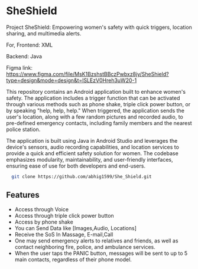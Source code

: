 # SheShield

Project SheShield: Empowering women's safety with quick triggers, location sharing, and multimedia alerts.

For, 
Frontend: XML 

Backend: Java 

Figma link: https://www.figma.com/file/MsK1BzshstBBczPwbxz8jy/SheShield?type=design&mode=design&t=lSLEzV0Hreh3uW20-1

This repository contains an Android application built to enhance women's safety. The application includes a trigger function that can be activated through various methods such as phone shake, triple click power button, or by speaking "help, help, help." When triggered, the application sends the user's location, along with a few random pictures and recorded audio, to pre-defined emergency contacts, including family members and the nearest police station.

The application is built using Java in Android Studio and leverages the device's sensors, audio recording capabilities, and location services to provide a quick and efficient safety solution for women. The codebase emphasizes modularity, maintainability, and user-friendly interfaces, ensuring ease of use for both developers and end-users.
```bash
  git clone https://github.com/abhig1599/She_Shield.git
```
## Features

- Access through Voice
- Access through triple click power button
- Access by phone shake
- You can Send Data like [Images,Audio, Locations]
- Receive the SoS In Massage, E-mail,Call
- One may send emergency alerts to relatives and friends, as well as contact neighboring fire, police, and ambulance services.
- When the user taps the PANIC button, messages will be sent to up to 5 main contacts, regardless of their phone model.

